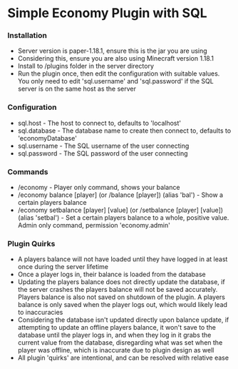 # Simple Economy Plugin with SQL

### Installation

- Server version is paper-1.18.1, ensure this is the jar you are using
- Considering this, ensure you are also using Minecraft version 1.18.1
- Install to /plugins folder in the server directory
- Run the plugin once, then edit the configuration with suitable values. You only need to edit
  'sql.username' and 'sql.password' if the SQL server is on the same host as the server

### Configuration

- sql.host - The host to connect to, defaults to 'localhost'
- sql.database - The database name to create then connect to, defaults to 'economyDatabase'
- sql.username - The SQL username of the user connecting
- sql.password - The SQL password of the user connecting

### Commands

- /economy - Player only command, shows your balance
- /economy balance [player] (or /balance [player]) (alias 'bal') - Show a certain players balance
- /economy setbalance [player] [value] (or /setbalance [player] [value]) (alias 'setbal') - 
  Set a certain players balance to a whole, positive value. Admin only command, permission 'economy.admin'

### Plugin Quirks

- A players balance will not have loaded until they have logged in at least once during the server lifetime
- Once a player logs in, their balance is loaded from the database
- Updating the players balance does not directly update the database, if the server crashes the players balance
  will not be saved accurately. Players balance is also not saved on shutdown of the plugin. A players balance
  is only saved when the player logs out, which would likely lead to inaccuracies 
- Considering the database isn't updated directly upon balance update, if attempting to update an offline players 
  balance, it won't save to the database until the player logs in, and when they log in it grabs the current value 
  from the database, disregarding what was set when the player was offline, which is inaccurate due to plugin design 
  as well
- All plugin 'quirks' are intentional, and can be resolved with relative ease
